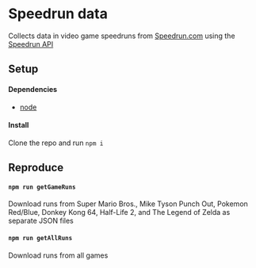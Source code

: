 # Speedrun data

Collects data in video game speedruns from [Speedrun.com](https://www.speedrun.com/) using the [Speedrun API](https://github.com/speedruncomorg/api/tree/master/version1)

## Setup

#### Dependencies

- [node](https://nodejs.org/en/)

#### Install

Clone the repo and run `npm i`

## Reproduce

#### `npm run getGameRuns`

Download runs from Super Mario Bros., Mike Tyson Punch Out, Pokemon Red/Blue, Donkey Kong 64, Half-Life 2, and The Legend of Zelda as separate JSON files

#### `npm run getAllRuns`

Download runs from all games
